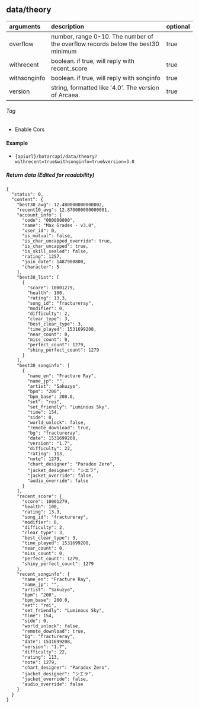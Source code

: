 ## data/theory

| arguments    | description                                                                     | optional |
|:-------------|:--------------------------------------------------------------------------------|----------|
| overflow     | number, range 0-10. The number of the	overflow records below the best30 minimum | true     |
| withrecent   | boolean. if true, will reply with recent_score                                  | true     |
| withsonginfo | boolean. if true, will reply with songinfo                                      | true     |
| version      | string, formatted like '4.0'.     The version of  Arcaea.                       | true     |

###### Tag

* Enable Cors

#### Example

+ `{apiurl}/botarcapi/data/theory?withrecent=true&withsonginfo=true&version=3.0`

##### Return data (Edited for readability)

```json5
{
  "status": 0,
  "content": {
    "best30_avg": 12.480000000000002,
    "recent10_avg": 12.870000000000001,
    "account_info": {
      "code": "000000000",
      "name": "Max Grades - v3.0",
      "user_id": 0,
      "is_mutual": false,
      "is_char_uncapped_override": true,
      "is_char_uncapped": true,
      "is_skill_sealed": false,
      "rating": 1257,
      "join_date": 1487980800,
      "character": 5
    },
    "best30_list": [
      {
        "score": 10001279,
        "health": 100,
        "rating": 13.3,
        "song_id": "fractureray",
        "modifier": 0,
        "difficulty": 2,
        "clear_type": 3,
        "best_clear_type": 3,
        "time_played": 1531699208,
        "near_count": 0,
        "miss_count": 0,
        "perfect_count": 1279,
        "shiny_perfect_count": 1279
      }
    ],
    "best30_songinfo": [
      {
        "name_en": "Fracture Ray",
        "name_jp": "",
        "artist": "Sakuzyo",
        "bpm": "200",
        "bpm_base": 200.0,
        "set": "rei",
        "set_friendly": "Luminous Sky",
        "time": 154,
        "side": 0,
        "world_unlock": false,
        "remote_download": true,
        "bg": "fractureray",
        "date": 1531699208,
        "version": "1.7",
        "difficulty": 22,
        "rating": 113,
        "note": 1279,
        "chart_designer": "Paradox Zero",
        "jacket_designer": "シエラ",
        "jacket_override": false,
        "audio_override": false
      }
    ],
    "recent_score": {
      "score": 10001279,
      "health": 100,
      "rating": 13.3,
      "song_id": "fractureray",
      "modifier": 0,
      "difficulty": 2,
      "clear_type": 3,
      "best_clear_type": 3,
      "time_played": 1531699208,
      "near_count": 0,
      "miss_count": 0,
      "perfect_count": 1279,
      "shiny_perfect_count": 1279
    },
    "recent_songinfo": {
      "name_en": "Fracture Ray",
      "name_jp": "",
      "artist": "Sakuzyo",
      "bpm": "200",
      "bpm_base": 200.0,
      "set": "rei",
      "set_friendly": "Luminous Sky",
      "time": 154,
      "side": 0,
      "world_unlock": false,
      "remote_download": true,
      "bg": "fractureray",
      "date": 1531699208,
      "version": "1.7",
      "difficulty": 22,
      "rating": 113,
      "note": 1279,
      "chart_designer": "Paradox Zero",
      "jacket_designer": "シエラ",
      "jacket_override": false,
      "audio_override": false
    }
  }
}
```
